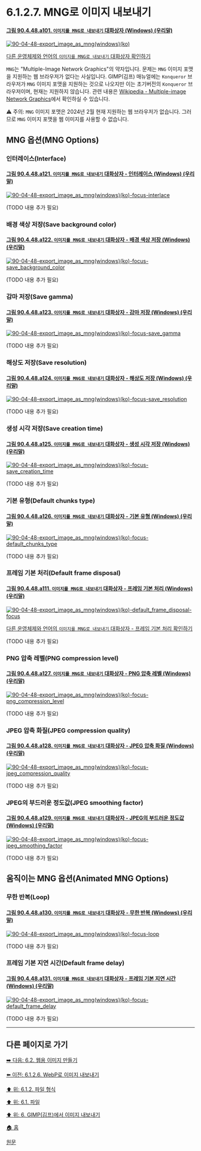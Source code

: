 # 6.1.2.7. MNG로 이미지 내보내기

#### [그림 90.4.48.a101. `이미지를 MNG로 내보내기` 대화상자 (Windows) (우리말)](https://wonder13662.github.io/gimp/2.10.36_ko/90-04-48-export_image_as_mng.html#%EA%B7%B8%EB%A6%BC-90448a101-%EC%9D%B4%EB%AF%B8%EC%A7%80%EB%A5%BC-mng%EB%A1%9C-%EB%82%B4%EB%B3%B4%EB%82%B4%EA%B8%B0-%EB%8C%80%ED%99%94%EC%83%81%EC%9E%90-windows-%EC%9A%B0%EB%A6%AC%EB%A7%90)
[![90-04-48-export_image_as_mng(windows)(ko)](https://github.com/wonder13662/gimp/assets/15767104/7066528c-47b4-41d3-9efd-f2a311aed943)](https://wonder13662.github.io/gimp/2.10.36_ko/90-04-48-export_image_as_mng.html#%EA%B7%B8%EB%A6%BC-90448a101-%EC%9D%B4%EB%AF%B8%EC%A7%80%EB%A5%BC-mng%EB%A1%9C-%EB%82%B4%EB%B3%B4%EB%82%B4%EA%B8%B0-%EB%8C%80%ED%99%94%EC%83%81%EC%9E%90-windows-%EC%9A%B0%EB%A6%AC%EB%A7%90)

[다른 운영체제와 언어의 `이미지를 MNG로 내보내기` 대화상자 확인하기](https://wonder13662.github.io/gimp/2.10.36_ko/90-04-48-export_image_as_mng.html#%EA%B7%B8%EB%A6%BC-90448a102-%EC%9D%B4%EB%AF%B8%EC%A7%80%EB%A5%BC-mng%EB%A1%9C-%EB%82%B4%EB%B3%B4%EB%82%B4%EA%B8%B0-%EB%8C%80%ED%99%94%EC%83%81%EC%9E%90-windows-%EC%98%81%EC%96%B4)

`MNG`는 "Multiple-Image Network Graphics"의 약자입니다. 문제는 `MNG` 이미지 포맷을 지원하는 웹 브라우저가 없다는 사실입니다. GIMP(김프) 매뉴얼에는 `Konqueror` 브라우저가 `MNG` 이미지 포맷을 지원하는 것으로 나오지만 이는 초기버전의 `Konqueror` 브라우저이며, 현재는 지원하지 않습니다. 관련 내용은 [Wikipedia - Multiple-image Network Graphics](https://en.wikipedia.org/wiki/Multiple-image_Network_Graphics)에서 확인하실 수 있습니다.

⚠️ 주의: `MNG` 이미지 포맷은 2024년 2월 현재 지원하는 웹 브라우저가 없습니다. 그러므로 `MNG` 이미지 포맷을 웹 이미지를 사용할 수 없습니다.

## MNG 옵션(MNG Options)

### 인터레이스(Interface)

#### [그림 90.4.48.a121. `이미지를 MNG로 내보내기` 대화상자 - 인터레이스 (Windows) (우리말)](https://wonder13662.github.io/gimp/2.10.36_ko/90-04-48-export_image_as_mng.html#%EA%B7%B8%EB%A6%BC-90448a121-%EC%9D%B4%EB%AF%B8%EC%A7%80%EB%A5%BC-mng%EB%A1%9C-%EB%82%B4%EB%B3%B4%EB%82%B4%EA%B8%B0-%EB%8C%80%ED%99%94%EC%83%81%EC%9E%90---%EC%9D%B8%ED%84%B0%EB%A0%88%EC%9D%B4%EC%8A%A4-windows-%EC%9A%B0%EB%A6%AC%EB%A7%90)
[![90-04-48-export_image_as_mng(windows)(ko)-focus-interlace](https://github.com/wonder13662/gimp/assets/15767104/af277922-e882-4322-84ed-3aedc1d48b2d)](https://wonder13662.github.io/gimp/2.10.36_ko/90-04-48-export_image_as_mng.html#%EA%B7%B8%EB%A6%BC-90448a121-%EC%9D%B4%EB%AF%B8%EC%A7%80%EB%A5%BC-mng%EB%A1%9C-%EB%82%B4%EB%B3%B4%EB%82%B4%EA%B8%B0-%EB%8C%80%ED%99%94%EC%83%81%EC%9E%90---%EC%9D%B8%ED%84%B0%EB%A0%88%EC%9D%B4%EC%8A%A4-windows-%EC%9A%B0%EB%A6%AC%EB%A7%90)

(TODO 내용 추가 필요)

### 배경 색상 저장(Save background color)

#### [그림 90.4.48.a122. `이미지를 MNG로 내보내기` 대화상자 - 배경 색상 저장 (Windows) (우리말)](https://wonder13662.github.io/gimp/2.10.36_ko/90-04-48-export_image_as_mng.html#%EA%B7%B8%EB%A6%BC-90448a122-%EC%9D%B4%EB%AF%B8%EC%A7%80%EB%A5%BC-mng%EB%A1%9C-%EB%82%B4%EB%B3%B4%EB%82%B4%EA%B8%B0-%EB%8C%80%ED%99%94%EC%83%81%EC%9E%90---%EB%B0%B0%EA%B2%BD-%EC%83%89%EC%83%81-%EC%A0%80%EC%9E%A5-windows-%EC%9A%B0%EB%A6%AC%EB%A7%90)
[![90-04-48-export_image_as_mng(windows)(ko)-focus-save_background_color](https://github.com/wonder13662/gimp/assets/15767104/8f6e75af-2db9-4f26-aabc-4369c862f786)](https://wonder13662.github.io/gimp/2.10.36_ko/90-04-48-export_image_as_mng.html#%EA%B7%B8%EB%A6%BC-90448a122-%EC%9D%B4%EB%AF%B8%EC%A7%80%EB%A5%BC-mng%EB%A1%9C-%EB%82%B4%EB%B3%B4%EB%82%B4%EA%B8%B0-%EB%8C%80%ED%99%94%EC%83%81%EC%9E%90---%EB%B0%B0%EA%B2%BD-%EC%83%89%EC%83%81-%EC%A0%80%EC%9E%A5-windows-%EC%9A%B0%EB%A6%AC%EB%A7%90)

(TODO 내용 추가 필요)

### 감마 저장(Save gamma)

#### [그림 90.4.48.a123. `이미지를 MNG로 내보내기` 대화상자 - 감마 저장 (Windows) (우리말)](https://wonder13662.github.io/gimp/2.10.36_ko/90-04-48-export_image_as_mng.html#%EA%B7%B8%EB%A6%BC-90448a123-%EC%9D%B4%EB%AF%B8%EC%A7%80%EB%A5%BC-mng%EB%A1%9C-%EB%82%B4%EB%B3%B4%EB%82%B4%EA%B8%B0-%EB%8C%80%ED%99%94%EC%83%81%EC%9E%90---%EA%B0%90%EB%A7%88-%EC%A0%80%EC%9E%A5-windows-%EC%9A%B0%EB%A6%AC%EB%A7%90)
[![90-04-48-export_image_as_mng(windows)(ko)-focus-save_gamma](https://github.com/wonder13662/gimp/assets/15767104/d2ebb674-d6de-4d6e-97a8-e66d9a2ec017)](https://wonder13662.github.io/gimp/2.10.36_ko/90-04-48-export_image_as_mng.html#%EA%B7%B8%EB%A6%BC-90448a123-%EC%9D%B4%EB%AF%B8%EC%A7%80%EB%A5%BC-mng%EB%A1%9C-%EB%82%B4%EB%B3%B4%EB%82%B4%EA%B8%B0-%EB%8C%80%ED%99%94%EC%83%81%EC%9E%90---%EA%B0%90%EB%A7%88-%EC%A0%80%EC%9E%A5-windows-%EC%9A%B0%EB%A6%AC%EB%A7%90)

(TODO 내용 추가 필요)

### 해상도 저장(Save resolution)

#### [그림 90.4.48.a124. `이미지를 MNG로 내보내기` 대화상자 - 해상도 저장 (Windows) (우리말)](https://wonder13662.github.io/gimp/2.10.36_ko/90-04-48-export_image_as_mng.html#%EA%B7%B8%EB%A6%BC-90448a124-%EC%9D%B4%EB%AF%B8%EC%A7%80%EB%A5%BC-mng%EB%A1%9C-%EB%82%B4%EB%B3%B4%EB%82%B4%EA%B8%B0-%EB%8C%80%ED%99%94%EC%83%81%EC%9E%90---%ED%95%B4%EC%83%81%EB%8F%84-%EC%A0%80%EC%9E%A5-windows-%EC%9A%B0%EB%A6%AC%EB%A7%90)
[![90-04-48-export_image_as_mng(windows)(ko)-focus-save_resolution](https://github.com/wonder13662/gimp/assets/15767104/831e9f0a-5ee7-496a-a70c-c7c208297347)](https://wonder13662.github.io/gimp/2.10.36_ko/90-04-48-export_image_as_mng.html#%EA%B7%B8%EB%A6%BC-90448a124-%EC%9D%B4%EB%AF%B8%EC%A7%80%EB%A5%BC-mng%EB%A1%9C-%EB%82%B4%EB%B3%B4%EB%82%B4%EA%B8%B0-%EB%8C%80%ED%99%94%EC%83%81%EC%9E%90---%ED%95%B4%EC%83%81%EB%8F%84-%EC%A0%80%EC%9E%A5-windows-%EC%9A%B0%EB%A6%AC%EB%A7%90)

(TODO 내용 추가 필요)

### 생성 시각 저장(Save creation time)

#### [그림 90.4.48.a125. `이미지를 MNG로 내보내기` 대화상자 - 생성 시각 저장 (Windows) (우리말)](https://wonder13662.github.io/gimp/2.10.36_ko/90-04-48-export_image_as_mng.html#%EA%B7%B8%EB%A6%BC-90448a125-%EC%9D%B4%EB%AF%B8%EC%A7%80%EB%A5%BC-mng%EB%A1%9C-%EB%82%B4%EB%B3%B4%EB%82%B4%EA%B8%B0-%EB%8C%80%ED%99%94%EC%83%81%EC%9E%90---%EC%83%9D%EC%84%B1-%EC%8B%9C%EA%B0%81-%EC%A0%80%EC%9E%A5-windows-%EC%9A%B0%EB%A6%AC%EB%A7%90)
[![90-04-48-export_image_as_mng(windows)(ko)-focus-save_creation_time](https://github.com/wonder13662/gimp/assets/15767104/3204699f-285b-4451-9073-01072c10ccaa)](https://wonder13662.github.io/gimp/2.10.36_ko/90-04-48-export_image_as_mng.html#%EA%B7%B8%EB%A6%BC-90448a125-%EC%9D%B4%EB%AF%B8%EC%A7%80%EB%A5%BC-mng%EB%A1%9C-%EB%82%B4%EB%B3%B4%EB%82%B4%EA%B8%B0-%EB%8C%80%ED%99%94%EC%83%81%EC%9E%90---%EC%83%9D%EC%84%B1-%EC%8B%9C%EA%B0%81-%EC%A0%80%EC%9E%A5-windows-%EC%9A%B0%EB%A6%AC%EB%A7%90)

(TODO 내용 추가 필요)

### 기본 유형(Default chunks type)

#### [그림 90.4.48.a126. `이미지를 MNG로 내보내기` 대화상자 - 기본 유형 (Windows) (우리말)](https://wonder13662.github.io/gimp/2.10.36_ko/90-04-48-export_image_as_mng.html#%EA%B7%B8%EB%A6%BC-90448a126-%EC%9D%B4%EB%AF%B8%EC%A7%80%EB%A5%BC-mng%EB%A1%9C-%EB%82%B4%EB%B3%B4%EB%82%B4%EA%B8%B0-%EB%8C%80%ED%99%94%EC%83%81%EC%9E%90---%EA%B8%B0%EB%B3%B8-%EC%9C%A0%ED%98%95-windows-%EC%9A%B0%EB%A6%AC%EB%A7%90)
[![90-04-48-export_image_as_mng(windows)(ko)-focus-default_chunks_type](https://github.com/wonder13662/gimp/assets/15767104/bec52e3a-0aa8-4eda-836b-17beef8612c6)](https://wonder13662.github.io/gimp/2.10.36_ko/90-04-48-export_image_as_mng.html#%EA%B7%B8%EB%A6%BC-90448a126-%EC%9D%B4%EB%AF%B8%EC%A7%80%EB%A5%BC-mng%EB%A1%9C-%EB%82%B4%EB%B3%B4%EB%82%B4%EA%B8%B0-%EB%8C%80%ED%99%94%EC%83%81%EC%9E%90---%EA%B8%B0%EB%B3%B8-%EC%9C%A0%ED%98%95-windows-%EC%9A%B0%EB%A6%AC%EB%A7%90)

(TODO 내용 추가 필요)

### 프레임 기본 처리(Default frame disposal)

#### [그림 90.4.48.a111. `이미지를 MNG로 내보내기` 대화상자 - 프레임 기본 처리 (Windows) (우리말)](https://wonder13662.github.io/gimp/2.10.36_ko/90-04-48-export_image_as_mng.html#%EA%B7%B8%EB%A6%BC-90448a111-%EC%9D%B4%EB%AF%B8%EC%A7%80%EB%A5%BC-mng%EB%A1%9C-%EB%82%B4%EB%B3%B4%EB%82%B4%EA%B8%B0-%EB%8C%80%ED%99%94%EC%83%81%EC%9E%90---%ED%94%84%EB%A0%88%EC%9E%84-%EA%B8%B0%EB%B3%B8-%EC%B2%98%EB%A6%AC-windows-%EC%9A%B0%EB%A6%AC%EB%A7%90)
[![90-04-48-export_image_as_mng(windows)(ko)-default_frame_disposal-focus](https://github.com/wonder13662/gimp/assets/15767104/0bb2d202-9438-4288-a038-fc8197993b38)](https://wonder13662.github.io/gimp/2.10.36_ko/90-04-48-export_image_as_mng.html#%EA%B7%B8%EB%A6%BC-90448a111-%EC%9D%B4%EB%AF%B8%EC%A7%80%EB%A5%BC-mng%EB%A1%9C-%EB%82%B4%EB%B3%B4%EB%82%B4%EA%B8%B0-%EB%8C%80%ED%99%94%EC%83%81%EC%9E%90---%ED%94%84%EB%A0%88%EC%9E%84-%EA%B8%B0%EB%B3%B8-%EC%B2%98%EB%A6%AC-windows-%EC%9A%B0%EB%A6%AC%EB%A7%90)

[다른 운영체제와 언어의 `이미지를 MNG로 내보내기` 대화상자 - 프레임 기본 처리 확인하기](https://wonder13662.github.io/gimp/2.10.36_ko/90-04-48-export_image_as_mng.html#%EA%B7%B8%EB%A6%BC-90448a112-%EC%9D%B4%EB%AF%B8%EC%A7%80%EB%A5%BC-mng%EB%A1%9C-%EB%82%B4%EB%B3%B4%EB%82%B4%EA%B8%B0-%EB%8C%80%ED%99%94%EC%83%81%EC%9E%90---%ED%94%84%EB%A0%88%EC%9E%84-%EA%B8%B0%EB%B3%B8-%EC%B2%98%EB%A6%AC-windows-%EC%98%81%EC%96%B4)

(TODO 내용 추가 필요)

### PNG 압축 레벨(PNG compression level)

#### [그림 90.4.48.a127. `이미지를 MNG로 내보내기` 대화상자 - PNG 압축 레벨 (Windows) (우리말)](https://wonder13662.github.io/gimp/2.10.36_ko/90-04-48-export_image_as_mng.html#%EA%B7%B8%EB%A6%BC-90448a127-%EC%9D%B4%EB%AF%B8%EC%A7%80%EB%A5%BC-mng%EB%A1%9C-%EB%82%B4%EB%B3%B4%EB%82%B4%EA%B8%B0-%EB%8C%80%ED%99%94%EC%83%81%EC%9E%90---png-%EC%95%95%EC%B6%95-%EB%A0%88%EB%B2%A8-windows-%EC%9A%B0%EB%A6%AC%EB%A7%90)
[![90-04-48-export_image_as_mng(windows)(ko)-focus-png_compression_level](https://github.com/wonder13662/gimp/assets/15767104/57e6c3e1-385c-4d27-838e-07c8b5392249)](https://wonder13662.github.io/gimp/2.10.36_ko/90-04-48-export_image_as_mng.html#%EA%B7%B8%EB%A6%BC-90448a127-%EC%9D%B4%EB%AF%B8%EC%A7%80%EB%A5%BC-mng%EB%A1%9C-%EB%82%B4%EB%B3%B4%EB%82%B4%EA%B8%B0-%EB%8C%80%ED%99%94%EC%83%81%EC%9E%90---png-%EC%95%95%EC%B6%95-%EB%A0%88%EB%B2%A8-windows-%EC%9A%B0%EB%A6%AC%EB%A7%90)

(TODO 내용 추가 필요)

### JPEG 압축 화질(JPEG compression quality)

#### [그림 90.4.48.a128. `이미지를 MNG로 내보내기` 대화상자 - JPEG 압축 화질 (Windows) (우리말)](https://wonder13662.github.io/gimp/2.10.36_ko/90-04-48-export_image_as_mng.html#%EA%B7%B8%EB%A6%BC-90448a128-%EC%9D%B4%EB%AF%B8%EC%A7%80%EB%A5%BC-mng%EB%A1%9C-%EB%82%B4%EB%B3%B4%EB%82%B4%EA%B8%B0-%EB%8C%80%ED%99%94%EC%83%81%EC%9E%90---jpeg-%EC%95%95%EC%B6%95-%ED%99%94%EC%A7%88-windows-%EC%9A%B0%EB%A6%AC%EB%A7%90)
[![90-04-48-export_image_as_mng(windows)(ko)-focus-jpeg_compression_quality](https://github.com/wonder13662/gimp/assets/15767104/803e2dfa-de3d-4e3f-8d66-833342ad81fa)](https://wonder13662.github.io/gimp/2.10.36_ko/90-04-48-export_image_as_mng.html#%EA%B7%B8%EB%A6%BC-90448a128-%EC%9D%B4%EB%AF%B8%EC%A7%80%EB%A5%BC-mng%EB%A1%9C-%EB%82%B4%EB%B3%B4%EB%82%B4%EA%B8%B0-%EB%8C%80%ED%99%94%EC%83%81%EC%9E%90---jpeg-%EC%95%95%EC%B6%95-%ED%99%94%EC%A7%88-windows-%EC%9A%B0%EB%A6%AC%EB%A7%90)

(TODO 내용 추가 필요)

### JPEG의 부드러운 정도값(JPEG smoothing factor)

#### [그림 90.4.48.a129. `이미지를 MNG로 내보내기` 대화상자 - JPEG의 부드러운 정도값 (Windows) (우리말)](https://wonder13662.github.io/gimp/2.10.36_ko/90-04-48-export_image_as_mng.html#%EA%B7%B8%EB%A6%BC-90448a129-%EC%9D%B4%EB%AF%B8%EC%A7%80%EB%A5%BC-mng%EB%A1%9C-%EB%82%B4%EB%B3%B4%EB%82%B4%EA%B8%B0-%EB%8C%80%ED%99%94%EC%83%81%EC%9E%90---jpeg%EC%9D%98-%EB%B6%80%EB%93%9C%EB%9F%AC%EC%9A%B4-%EC%A0%95%EB%8F%84%EA%B0%92-windows-%EC%9A%B0%EB%A6%AC%EB%A7%90)
[![90-04-48-export_image_as_mng(windows)(ko)-focus-jpeg_smoothing_factor](https://github.com/wonder13662/gimp/assets/15767104/5a80ab14-7c4f-46f4-b453-988f9a55ca92)](https://wonder13662.github.io/gimp/2.10.36_ko/90-04-48-export_image_as_mng.html#%EA%B7%B8%EB%A6%BC-90448a129-%EC%9D%B4%EB%AF%B8%EC%A7%80%EB%A5%BC-mng%EB%A1%9C-%EB%82%B4%EB%B3%B4%EB%82%B4%EA%B8%B0-%EB%8C%80%ED%99%94%EC%83%81%EC%9E%90---jpeg%EC%9D%98-%EB%B6%80%EB%93%9C%EB%9F%AC%EC%9A%B4-%EC%A0%95%EB%8F%84%EA%B0%92-windows-%EC%9A%B0%EB%A6%AC%EB%A7%90)

(TODO 내용 추가 필요)

## 움직이는 MNG 옵션(Animated MNG Options)

### 무한 반복(Loop)

#### [그림 90.4.48.a130. `이미지를 MNG로 내보내기` 대화상자 - 무한 반복 (Windows) (우리말)](https://wonder13662.github.io/gimp/2.10.36_ko/90-04-48-export_image_as_mng.html#%EA%B7%B8%EB%A6%BC-90448a130-%EC%9D%B4%EB%AF%B8%EC%A7%80%EB%A5%BC-mng%EB%A1%9C-%EB%82%B4%EB%B3%B4%EB%82%B4%EA%B8%B0-%EB%8C%80%ED%99%94%EC%83%81%EC%9E%90---%EB%AC%B4%ED%95%9C-%EB%B0%98%EB%B3%B5-windows-%EC%9A%B0%EB%A6%AC%EB%A7%90)
[![90-04-48-export_image_as_mng(windows)(ko)-focus-loop](https://github.com/wonder13662/gimp/assets/15767104/867fa797-9201-4fbd-b03e-aa548d064575)](https://wonder13662.github.io/gimp/2.10.36_ko/90-04-48-export_image_as_mng.html#%EA%B7%B8%EB%A6%BC-90448a130-%EC%9D%B4%EB%AF%B8%EC%A7%80%EB%A5%BC-mng%EB%A1%9C-%EB%82%B4%EB%B3%B4%EB%82%B4%EA%B8%B0-%EB%8C%80%ED%99%94%EC%83%81%EC%9E%90---%EB%AC%B4%ED%95%9C-%EB%B0%98%EB%B3%B5-windows-%EC%9A%B0%EB%A6%AC%EB%A7%90)

(TODO 내용 추가 필요)

### 프레임 기본 지연 시간(Default frame delay)

#### [그림 90.4.48.a131. `이미지를 MNG로 내보내기` 대화상자 - 프레임 기본 지연 시간 (Windows) (우리말)](https://wonder13662.github.io/gimp/2.10.36_ko/90-04-48-export_image_as_mng.html#%EA%B7%B8%EB%A6%BC-90448a131-%EC%9D%B4%EB%AF%B8%EC%A7%80%EB%A5%BC-mng%EB%A1%9C-%EB%82%B4%EB%B3%B4%EB%82%B4%EA%B8%B0-%EB%8C%80%ED%99%94%EC%83%81%EC%9E%90---%ED%94%84%EB%A0%88%EC%9E%84-%EA%B8%B0%EB%B3%B8-%EC%A7%80%EC%97%B0-%EC%8B%9C%EA%B0%84-windows-%EC%9A%B0%EB%A6%AC%EB%A7%90)
[![90-04-48-export_image_as_mng(windows)(ko)-focus-default_frame_delay](https://github.com/wonder13662/gimp/assets/15767104/abd30449-8d18-4a4c-8b77-2ed221bfc8dd)](https://wonder13662.github.io/gimp/2.10.36_ko/90-04-48-export_image_as_mng.html#%EA%B7%B8%EB%A6%BC-90448a131-%EC%9D%B4%EB%AF%B8%EC%A7%80%EB%A5%BC-mng%EB%A1%9C-%EB%82%B4%EB%B3%B4%EB%82%B4%EA%B8%B0-%EB%8C%80%ED%99%94%EC%83%81%EC%9E%90---%ED%94%84%EB%A0%88%EC%9E%84-%EA%B8%B0%EB%B3%B8-%EC%A7%80%EC%97%B0-%EC%8B%9C%EA%B0%84-windows-%EC%9A%B0%EB%A6%AC%EB%A7%90)

(TODO 내용 추가 필요)

***

## 다른 페이지로 가기

[➡️ 다음: 6.2. 웹용 이미지 만들기](./06-02-00-preparing-your-images-for-the-web.md)

[⬅️ 이전: 6.1.2.6. WebP로 이미지 내보내기](./06-01-02-06-export_image_as_webp.md)

[⬆️ 위: 6.1.2. 파일 형식](./06-01-02-00-file_formats.md)

[⬆️ 위: 6.1. 파일](./06-01-00-files.md)

[⬆️ 위: 6. GIMP(김프)에서 이미지 내보내기](./06-00-getting-images-out-of-gimp.md)

[🏠 홈](./00-home.md)

[원문](https://docs.gimp.org/2.10/ko/gimp-images-out.html#file-mng-export)
